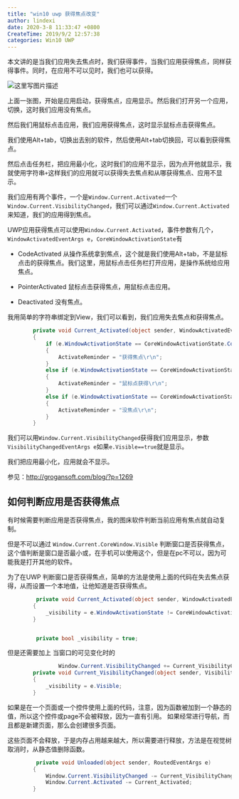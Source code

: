 ```yaml
---
title: "win10 uwp 获得焦点改变"
author: lindexi
date: 2020-3-8 11:33:47 +0800
CreateTime: 2019/9/2 12:57:38
categories: Win10 UWP
---
```


本文讲的是当我们应用失去焦点时，我们获得事件，当我们应用获得焦点，同样获得事件。同时，在应用不可以见时，我们也可以获得。

<!--more-->


<!-- CreateTime:2019/9/2 12:57:38 -->


<div id="toc"></div>

![这里写图片描述](http://img.blog.csdn.net/20160923204915589)

上面一张图，开始是应用启动，获得焦点，应用显示。然后我们打开另一个应用，切换，这时我们应用没有焦点。

然后我们用鼠标点击应用，我们应用获得焦点，这时显示鼠标点击获得焦点。

我们使用Alt+tab，切换出去别的软件，然后使用Alt+tab切换回，可以看到获得焦点。

然后点击任务栏，把应用最小化，这时我们的应用不显示，因为点开他就显示，我就使用字符串`+`这样我们的应用就可以获得失去焦点和从哪获得焦点、应用不显示。

我们应用有两个事件，一个是`Window.Current.Activated`一个`Window.Current.VisibilityChanged`，我们可以通过`Window.Current.Activated`来知道，我们的应用得到焦点。

UWP应用获得焦点可以使用`Window.Current.Activated`，事件参数有几个，`WindowActivatedEventArgs e`，`CoreWindowActivationState`有

 - CodeActivated 
   从操作系统拿到焦点，这个就是我们使用Alt+tab，不是鼠标点击的获得焦点。我们这里，用鼠标点击任务栏打开应用，是操作系统给应用焦点。
  

 - PointerActivated
   鼠标点击获得焦点，用鼠标点击应用。
 
 - Deactivated
   没有焦点。

我用简单的字符串绑定到View，我们可以看到，我们应用失去焦点和获得焦点。

``` C#
        private void Current_Activated(object sender, WindowActivatedEventArgs e)
        {
            if (e.WindowActivationState == CoreWindowActivationState.CodeActivated)
            {
                ActivateReminder = "获得焦点\r\n";
            }
            else if (e.WindowActivationState == CoreWindowActivationState.PointerActivated)
            {
                ActivateReminder = "鼠标点获得\r\n";
            }
            else if (e.WindowActivationState == CoreWindowActivationState.Deactivated)
            {
                ActivateReminder = "没焦点\r\n";
            }
        }

```

我们可以用`Window.Current.VisibilityChanged`获得我们应用显示，参数`VisibilityChangedEventArgs e`如果`e.Visible==true`就是显示。

我们把应用最小化，应用就会不显示。

参见：http://grogansoft.com/blog/?p=1269

## 如何判断应用是否获得焦点

有时候需要判断应用是否获得焦点，我的图床软件判断当前应用有焦点就自动复制。

但是不可以通过 `Window.Current.CoreWindow.Visible` 判断窗口是否获得焦点，这个值判断是窗口是否最小或，在手机可以使用这个，但是在pc不可以，因为可能我是打开其他的软件。

为了在UWP 判断窗口是否获得焦点，简单的方法是使用上面的代码在失去焦点获得，从而设置一个本地值，让他知道是否获得焦点。


```csharp
         private void Current_Activated(object sender, WindowActivatedEventArgs e)
        {
            _visibility = e.WindowActivationState != CoreWindowActivationState.Deactivated;
        }


         private bool _visibility = true;

```
但是还需要加上 当窗口的可见变化时的


```csharp
                Window.Current.VisibilityChanged += Current_VisibilityChanged;
        private void Current_VisibilityChanged(object sender, VisibilityChangedEventArgs e)
        {
            _visibility = e.Visible;
        }
```
如果是在一个页面或一个控件使用上面的代码，注意，因为函数被加到一个静态的值，所以这个控件或page不会被释放，因为一直有引用。
如果经常进行导航，而且都是新建页面，那么会创建很多页面。

这些页面不会释放，于是内存占用越来越大，所以需要进行释放，方法是在视觉树取消时，从静态值删除函数。

```csharp
         private void Unloaded(object sender, RoutedEventArgs e)
        {
            Window.Current.VisibilityChanged -= Current_VisibilityChanged;
            Window.Current.Activated -= Current_Activated;
        }
```

